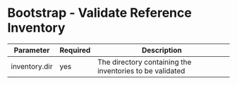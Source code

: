 # Bootstrap - Validate Reference Inventory

| Parameter      | Required | Description                                              |
|----------------|----------|----------------------------------------------------------|
| inventory.dir  | yes      | The directory containing the inventories to be validated |

